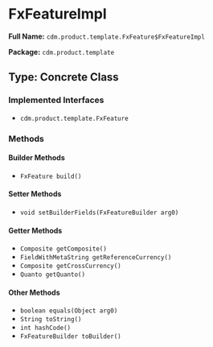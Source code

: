 # FxFeatureImpl

**Full Name:** `cdm.product.template.FxFeature$FxFeatureImpl`

**Package:** `cdm.product.template`

## Type: Concrete Class

### Implemented Interfaces

- `cdm.product.template.FxFeature`

### Methods

#### Builder Methods

- `FxFeature build()`

#### Setter Methods

- `void setBuilderFields(FxFeatureBuilder arg0)`

#### Getter Methods

- `Composite getComposite()`
- `FieldWithMetaString getReferenceCurrency()`
- `Composite getCrossCurrency()`
- `Quanto getQuanto()`

#### Other Methods

- `boolean equals(Object arg0)`
- `String toString()`
- `int hashCode()`
- `FxFeatureBuilder toBuilder()`

